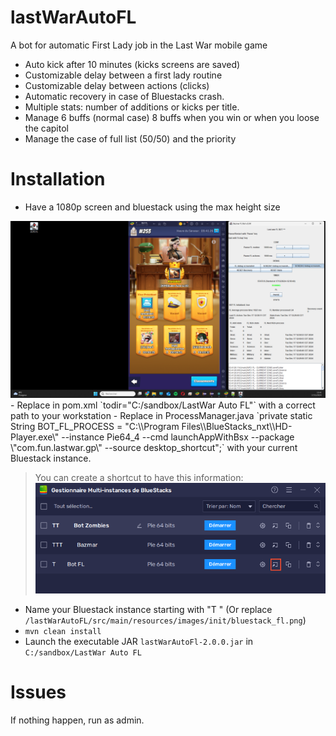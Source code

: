 # lastWarAutoFL
A bot for automatic First Lady job in the Last War mobile game
- Auto kick after 10 minutes (kicks screens are saved)
- Customizable delay between a first lady routine
- Customizable delay between actions (clicks)
- Automatic recovery in case of Bluestacks crash.
- Multiple stats: number of additions or kicks per title.
- Manage 6 buffs (normal case) 8 buffs when you win or when you loose the capitol
- Manage the case of full list (50/50) and the priority

# Installation
- Have a 1080p screen and bluestack using the max height size 
<img src="screens/game_position.png" alt="game_position" width="1000"/>
- Replace in pom.xml `todir="C:/sandbox/LastWar Auto FL"` with a correct path to your workstation
- Replace in ProcessManager.java `private static String BOT_FL_PROCESS = "C:\\Program Files\\BlueStacks_nxt\\HD-Player.exe\" --instance Pie64_4 --cmd launchAppWithBsx --package \"com.fun.lastwar.gp\" --source desktop_shortcut";` with your current Bluestack instance.  
      
> You can create a shortcut to have this information:    
![shortcut](screens/shortcut.png)

- Name your Bluestack instance starting with "T   " (Or replace `/lastWarAutoFL/src/main/resources/images/init/bluestack_fl.png`)
- `mvn clean install`
- Launch the executable JAR `lastWarAutoFl-2.0.0.jar` in `C:/sandbox/LastWar Auto FL`

# Issues
If nothing happen, run as admin.
